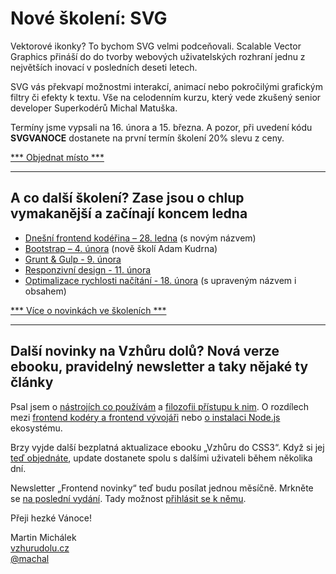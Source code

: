# Nové školení: SVG

Vektorové ikonky? To bychom SVG velmi podceňovali. Scalable Vector Graphics přináší do do tvorby webových uživatelských rozhraní jednu z největších inovací v posledních deseti letech. 

SVG vás překvapí možnostmi interakcí, animací nebo pokročilými grafickým filtry či efekty k textu. Vše na celodenním kurzu, který vede zkušený senior developer Superkodérů Michal Matuška.

Termíny jsme vypsali na 16. února a 15. března. A pozor, při uvedení kódu **SVGVANOCE** dostanete na první termín školení 20% slevu z ceny.

[ *** Objednat místo *** ](http://www.vzhurudolu.cz/kurzy/bootstrap#objednavka)

---

## A co další školení? Zase jsou o chlup vymakanější a začínají koncem ledna

- [Dnešní frontend kodéřina – 28. ledna](http://www.vzhurudolu.cz/kurzy/webova-koderina) (s novým názvem)
- [Bootstrap – 4. února](http://www.vzhurudolu.cz/kurzy/bootstrap) (nově školí Adam Kudrna)
- [Grunt &amp; Gulp - 9. února](http://www.vzhurudolu.cz/kurzy/grunt-gulp)
- [Responzivní design - 11. února](http://www.vzhurudolu.cz/kurzy/responzivni-design)
- [Optimalizace rychlosti načítání - 18. února](http://www.vzhurudolu.cz/kurzy/rychlost-nacitani) (s upraveným názvem i obsahem)

[ *** Více o novinkách ve školeních *** ](http://www.vzhurudolu.cz/blog/43-skoleni-2016)

---

## Další novinky na Vzhůru dolů? Nová verze ebooku, pravidelný newsletter a taky nějaké ty články

Psal jsem o [nástrojích co používám](http://www.vzhurudolu.cz/prirucka/nastroje) a [filozofii přístupu k nim](http://www.vzhurudolu.cz/prirucka/nastroje-filozofie). O rozdílech mezi [frontend kodéry a frontend vývojáři](http://www.vzhurudolu.cz/blog/42-frontend-koder-vyvojar) nebo [o instalaci Node.js](http://www.vzhurudolu.cz/prirucka/node-instalace) ekosystému.

Brzy vyjde další bezplatná aktualizace ebooku „Vzhůru do CSS3“. Když si jej [teď objednáte](http://www.vzhurudolu.cz/ebook), update dostanete spolu s dalšími uživateli během několika dní.

Newsletter „Frontend novinky“ teď budu posílat jednou měsíčně. Mrkněte se [na poslední vydání](http://us2.campaign-archive2.com/?u=d6be2f1899eba6a7651157403&id=2c5d148095&e=d96b46471e). Tady možnost [přihlásit se k němu](http://eepurl.com/D-SNv).

Přeji hezké Vánoce!

Martin Michálek  
[vzhurudolu.cz](http://vzhurudolu.cz)  
[@machal](http://twitter.com/machal)






